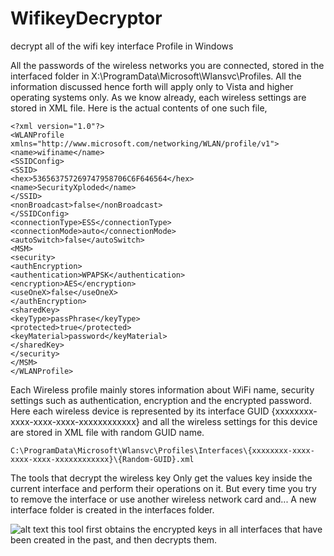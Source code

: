 # WifikeyDecryptor
decrypt all of the wifi key interface Profile in Windows

All the passwords of the wireless networks you are connected, stored in the interfaced folder in X:\ProgramData\Microsoft\Wlansvc\Profiles.
All the information discussed hence forth will apply only to Vista and higher operating systems only.
As we know already, each wireless settings are stored in XML file. Here is the actual contents of one such file,
```
<?xml version="1.0"?>
<WLANProfile xmlns="http://www.microsoft.com/networking/WLAN/profile/v1">
<name>wifiname</name>
<SSIDConfig>
<SSID>
<hex>536563757269747958706C6F646564</hex>
<name>SecurityXploded</name>
</SSID>
<nonBroadcast>false</nonBroadcast>
</SSIDConfig>
<connectionType>ESS</connectionType>
<connectionMode>auto</connectionMode>
<autoSwitch>false</autoSwitch>
<MSM>
<security>
<authEncryption>
<authentication>WPAPSK</authentication>
<encryption>AES</encryption>
<useOneX>false</useOneX>
</authEncryption>
<sharedKey>
<keyType>passPhrase</keyType>
<protected>true</protected>
<keyMaterial>password</keyMaterial>
</sharedKey>
</security>
</MSM>
</WLANProfile>
```
Each Wireless profile mainly stores information about WiFi name, security settings such as authentication, encryption and the encrypted password. Here each wireless device is represented by its interface GUID {xxxxxxxx-xxxx-xxxx-xxxx-xxxxxxxxxxxx} and all the wireless settings for this device are stored in XML file with random GUID name.
```
C:\ProgramData\Microsoft\Wlansvc\Profiles\Interfaces\{xxxxxxxx-xxxx-xxxx-xxxx-xxxxxxxxxxxx}\{Random-GUID}.xml
```
The tools that decrypt the wireless key Only get the values key inside the current interface and perform their operations on it.
But every time you try to remove the interface or use another wireless network card and... A new interface folder is created in the interfaces folder.

![alt text](https://filestore.community.support.microsoft.com/api/images/260de800-6f70-447c-8d7c-961a14ec8399)
this tool first obtains the encrypted keys in all interfaces that have been created in the past, and then decrypts them.

